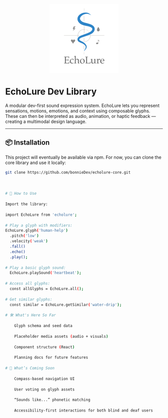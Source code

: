 <p align="center">
  <img src="assets/echoSignal.svg" alt="EchoLure logo" height="220" max-height="220">
</p>

# EchoLure Dev Library

A modular dev-first sound expression system. EchoLure lets you represent sensations, motions, emotions, and context using composable glyphs. These can then be interpreted as audio, animation, or haptic feedback — creating a multimodal design language.

---

## 📦 Installation

This project will eventually be available via npm. For now, you can clone the core library and use it locally:

```bash
git clone https://github.com/bonnieDev/echolure-core.git



# 🧪 How to Use

Import the library:

import EchoLure from 'echolure';

# Play a glyph with modifiers:
EchoLure.glyph('human-help')
  .pitch('low')
  .velocity('weak')
  .fall()
  .echo()
  .play();

# Play a basic glyph sound:
  EchoLure.playSound('heartbeat');

# Access all glyphs:
  const allGlyphs = EchoLure.all();

# Get similar glyphs:
  const similar = EchoLure.getSimilar('water-drip');

# 🛠️ What's Here So Far

    Glyph schema and seed data

    Placeholder media assets (audio + visuals)

    Component structure (React)

    Planning docs for future features

# 🚧 What’s Coming Soon

    Compass-based navigation UI

    User voting on glyph assets

    “Sounds like...” phonetic matching

    Accessibility-first interactions for both blind and deaf users